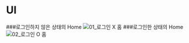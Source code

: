 # UI
###로그인하지 않은 상태의 Home
![01_로그인 X 홈](https://user-images.githubusercontent.com/73109707/112278031-bcdd5580-8cc5-11eb-8e48-65b92931cb4e.png)
###로그인한 상태의 Home
![02_로그인 O 홈](https://user-images.githubusercontent.com/73109707/112278565-53117b80-8cc6-11eb-9d31-eca8284fa048.png)
